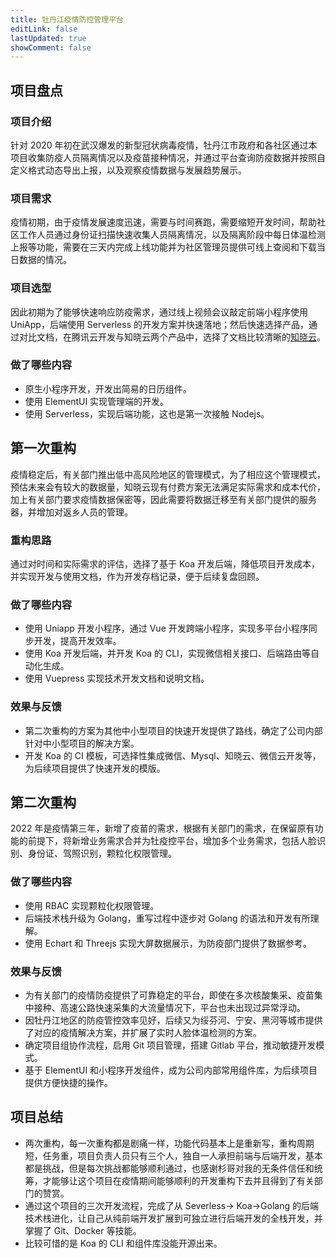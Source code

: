 ```yaml
---
title: 牡丹江疫情防控管理平台
editLink: false
lastUpdated: true
showComment: false
---
```


## 项目盘点

### 项目介绍

针对 2020 年初在武汉爆发的新型冠状病毒疫情，牡丹江市政府和各社区通过本项目收集防疫人员隔离情况以及疫苗接种情况，并通过平台查询防疫数据并按照自定义格式动态导出上报，以及观察疫情数据与发展趋势展示。

### 项目需求

疫情初期，由于疫情发展速度迅速，需要与时间赛跑，需要缩短开发时间，帮助社区工作人员通过身份证扫描快速收集人员隔离情况，以及隔离阶段中每日体温检测上报等功能，需要在三天内完成上线功能并为社区管理员提供可线上查阅和下载当日数据的情况。

### 项目选型

因此初期为了能够快速响应防疫需求，通过线上视频会议敲定前端小程序使用 UniApp，后端使用 Serverless 的开发方案并快速落地；然后快速选择产品，通过对比文档，在腾讯云开发与知晓云两个产品中，选择了文档比较清晰的<a href="https://cloud.minapp.com/">知晓云</a>。

### 做了哪些内容

- 原生小程序开发，开发出简易的日历组件。
- 使用 ElementUI 实现管理端的开发。
- 使用 Serverless，实现后端功能，这也是第一次接触 Nodejs。

## 第一次重构

疫情稳定后，有关部门推出低中高风险地区的管理模式，为了相应这个管理模式，预估未来会有较大的数据量，知晓云现有付费方案无法满足实际需求和成本代价，加上有关部门要求疫情数据保密等，因此需要将数据迁移至有关部门提供的服务器，并增加对返乡人员的管理。

### 重构思路

通过对时间和实际需求的评估，选择了基于 Koa 开发后端，降低项目开发成本，并实现开发与使用文档，作为开发存档记录，便于后续复盘回顾。

### 做了哪些内容

- 使用 Uniapp 开发小程序，通过 Vue 开发跨端小程序，实现多平台小程序同步开发，提高开发效率。
- 使用 Koa 开发后端，并开发 Koa 的 CLI，实现微信相关接口、后端路由等自动化生成。
- 使用 Vuepress 实现技术开发文档和说明文档。

### 效果与反馈

- 第二次重构的方案为其他中小型项目的快速开发提供了路线，确定了公司内部针对中小型项目的解决方案。
- 开发 Koa 的 CI 模板，可选择性集成微信、Mysql、知晓云、微信云开发等，为后续项目提供了快速开发的模版。

## 第二次重构

2022 年是疫情第三年，新增了疫苗的需求，根据有关部门的需求，在保留原有功能的前提下，将新增业务需求合并为牡疫控平台，增加多个业务需求，包括人脸识别、身份证、驾照识别，颗粒化权限管理。

### 做了哪些内容

- 使用 RBAC 实现颗粒化权限管理。
- 后端技术栈升级为 Golang，重写过程中逐步对 Golang 的语法和开发有所理解。
- 使用 Echart 和 Threejs 实现大屏数据展示，为防疫部门提供了数据参考。

### 效果与反馈

- 为有关部门的疫情防疫提供了可靠稳定的平台，即使在多次核酸集采、疫苗集中接种、高速公路快速采集的大流量情况下，平台也未出现过异常浮动。
- 因牡丹江地区的防疫管控效率见好，后续又为绥芬河、宁安、黑河等城市提供了对应的疫情解决方案，并扩展了实时人脸体温检测的方案。
- 确定项目组协作流程，启用 Git 项目管理，搭建 Gitlab 平台，推动敏捷开发模式。
- 基于 ElementUI 和小程序开发组件，成为公司内部常用组件库，为后续项目提供方便快捷的操作。

## 项目总结

- 两次重构，每一次重构都是剧痛一样，功能代码基本上是重新写，重构周期短，任务重，项目负责人员只有三个人，独自一人承担前端与后端开发，基本都是挑战，但是每次挑战都能够顺利通过，也感谢杉哥对我的无条件信任和统筹，才能够让这个项目在疫情期间能够顺利的开发重构下去并且得到了有关部门的赞赏。
- 通过这个项目的三次开发流程，完成了从 Severless-> Koa->Golang 的后端技术栈进化，让自己从纯前端开发扩展到可独立进行后端开发的全栈开发，并掌握了 Git、Docker 等技能。
- 比较可惜的是 Koa 的 CLI 和组件库没能开源出来。
